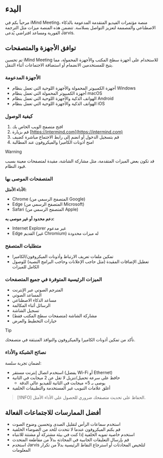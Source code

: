 # البدء <Badge type="warning" text="beta" />

مرحباً بكم في iMind Meeting، منصة مؤتمرات الفيديو المتقدمة المدعومة بالذكاء الاصطناعي والمصممة لتعزيز التواصل بسلاسة. تتضمن هذه المنصة ميزات مثل الترجمة الفورية ومساعد افتراضي يُدعى Jarvis.

## توافق الأجهزة والمتصفحات

تم تحسين iMind Meeting للاستخدام على أجهزة سطح المكتب والأجهزة المحمولة، مما يتيح للمستخدمين الانضمام أو استضافة الاجتماعات أثناء التنقل.

### الأجهزة المدعومة

- أجهزة الكمبيوتر المحمولة والأجهزة اللوحية التي تعمل بنظام Windows
- أجهزة الكمبيوتر المحمولة التي تعمل بنظام macOS
- الهواتف الذكية والأجهزة اللوحية التي تعمل بنظام Android
- الهواتف الذكية والأجهزة اللوحية التي تعمل بنظام iOS

### كيفية الوصول

1. افتح متصفح الويب الخاص بك
2. قم بزيارة [https://intermind.com](https://intermind.com)
3. قم بتسجيل الدخول أو انضم إلى رابط الاجتماع مباشرة كضيف
4. امنح أذونات الكاميرا والميكروفون عند المطالبة

> [!WARNING]
> قد تكون بعض الميزات المتقدمة، مثل مشاركة الشاشة، مقيدة لمتصفحات معينة بسبب قيود النظام.

### المتصفحات الموصى بها

**الأداء الأمثل:**

- Chrome (المتصفح الرسمي من Google)
- Edge (المتصفح الرسمي من Microsoft)
- Safari (المتصفح الرسمي من Apple)

**دعم محدود أو غير موصى به:**

- Internet Explorer غير مدعوم
- Edge القديم (غير Chromium) له ميزات محدودة

### متطلبات المتصفح

- تمكين ملفات تعريف الارتباط وأذونات الميكروفون/الكاميرا
- تعطيل الإضافات المقيدة (مثل حاجب الإعلانات وحاجب البرامج النصية) للوصول الكامل للميزات

### الميزات الرئيسية المتوفرة في جميع المتصفحات

- المترجم الصوتي عبر الإنترنت
- المساعد الصوتي
- مساعد الذكاء الاصطناعي
- الرسائل أثناء المكالمة
- تسجيل الشاشة
- مشاركة الشاشة (متصفحات سطح المكتب فقط)
- خيارات التخطيط والعرض

> [!TIP]
> تأكد من تمكين أذونات الكاميرا والميكروفون والنوافذ المنبثقة في متصفحك.

### نصائح الشبكة والأداء

لضمان تجربة سلسة:

- استخدم اتصال إنترنت مستقر (يفضل Wi-Fi أو Ethernet)
- حافظ على سرعة تحميل/تنزيل لا تقل عن 2 ميجابت في الثانية
  - يوصى بـ 5+ ميجابت في الثانية للفيديو عالي الدقة
- أغلق علامات التبويب غير المستخدمة والتطبيقات الخلفية

> [!INFO]
> الحفاظ على تحديث متصفحك ضروري للحصول على الأداء الأمثل.

## أفضل الممارسات للاجتماعات الفعالة

- استخدم سماعات الرأس لتقليل الصدى وتحسين وضوح الصوت
- قم بكتم الميكروفون عندما لا تتحدث للحد من الضوضاء الخلفية
- استخدم خاصية تمويه الخلفية إذا كنت في بيئة مشتركة أو مشتتة للانتباه
- قم بإرسال التعليقات الجانبية في المحادثة بدلاً من مقاطعة المتحدث
- استخدم Jarvis لتلخيص المحادثات أو استرجاع النقاط الرئيسية بدلاً من تكرار المعلومات
